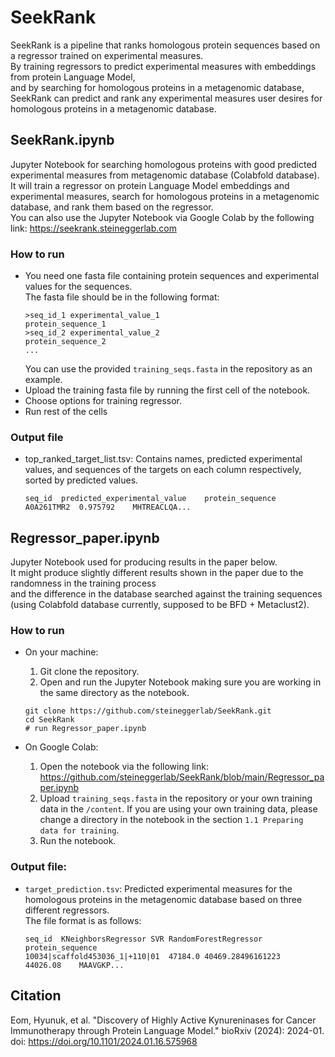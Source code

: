 # SeekRank
SeekRank is a pipeline that ranks homologous protein sequences based on a regressor trained on experimental measures.\
By training regressors to predict experimental measures with embeddings from protein Language Model,\
and by searching for homologous proteins in a metagenomic database,\
SeekRank can predict and rank any experimental measures user desires for homologous proteins in a metagenomic database.

## SeekRank.ipynb
Jupyter Notebook for searching homologous proteins with good predicted experimental measures from metagenomic database (Colabfold database).\
It will train a regressor on protein Language Model embeddings and experimental measures, search for homologous proteins in a metagenomic database, and rank them based on the regressor.\
You can also use the Jupyter Notebook via Google Colab by the following link: https://seekrank.steineggerlab.com

### How to run
- You need one fasta file containing protein sequences and experimental values for the sequences.\
    The fasta file should be in the following format:
    ```
    >seq_id_1 experimental_value_1
    protein_sequence_1
    >seq_id_2 experimental_value_2
    protein_sequence_2
    ...
    ```
    You can use the provided `training_seqs.fasta` in the repository as an example.
- Upload the training fasta file by running the first cell of the notebook.
- Choose options for training regressor.
- Run rest of the cells

### Output file
- top_ranked_target_list.tsv: Contains names, predicted experimental values, and sequences of the targets on each column respectively, sorted by predicted values.
    ```
    seq_id  predicted_experimental_value    protein_sequence
    A0A261TMR2  0.975792    MHTREACLQA...
    ```

## Regressor_paper.ipynb
Jupyter Notebook used for producing results in the paper below.\
It might produce slightly different results shown in the paper due to the randomness in the training process\
and the difference in the database searched against the training sequences (using Colabfold database currently, supposed to be BFD + Metaclust2).

### How to run
- On your machine:
    1. Git clone the repository.
    2. Open and run the Jupyter Notebook making sure you are working in the same directory as the notebook.
    ```
    git clone https://github.com/steineggerlab/SeekRank.git
    cd SeekRank
    # run Regressor_paper.ipynb
    ```

- On Google Colab:
    1. Open the notebook via the following link: https://github.com/steineggerlab/SeekRank/blob/main/Regressor_paper.ipynb
    2. Upload `training_seqs.fasta` in the repository or your own training data in the `/content`. If you are using your own training data, please change a directory in the notebook in the section `1.1 Preparing data for training`.
    3. Run the notebook.

### Output file:
- `target_prediction.tsv`: Predicted experimental measures for the homologous proteins in the metagenomic database based on three different regressors.\
    The file format is as follows:
    ```
    seq_id  KNeighborsRegressor SVR RandomForestRegressor   protein_sequence
    10034|scaffold453036_1|+110|01  47184.0 40469.28496161223   44026.08    MAAVGKP...
    ```

## Citation
Eom, Hyunuk, et al. "Discovery of Highly Active Kynureninases for Cancer Immunotherapy through Protein Language Model." bioRxiv (2024): 2024-01. doi: https://doi.org/10.1101/2024.01.16.575968
